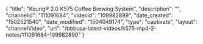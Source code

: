 {
    "title": "Keurig&reg; 2.0 K575 Coffee Brewing System",
    "description": "",
    "channelid": "111091684",
    "videoid": "109982899",
    "date_created": "1502521540",
    "date_modified": "1504049174",
    "type": "captivate",
    "layout": "channelVideo",
    "url": "\/bbbusa-latest-videos\/k575-mp4-2-notes\/111091684-109982899"
}